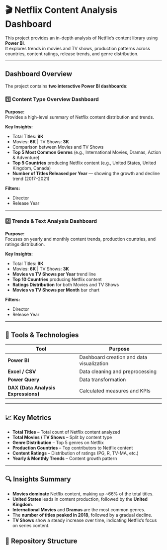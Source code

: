 # 🎬 Netflix Content Analysis Dashboard  

This project provides an in-depth analysis of Netflix’s content library using **Power BI**.  
It explores trends in movies and TV shows, production patterns across countries, content ratings, release trends, and genre distribution.  

---

##  Dashboard Overview  

The project contains **two interactive Power BI dashboards**:  

### 1️⃣ **Content Type Overview Dashboard**
**Purpose:**  
Provides a high-level summary of Netflix content distribution and trends.

**Key Insights:**  
- Total Titles: **9K**  
- Movies: **6K** | TV Shows: **3K**  
- Comparison between Movies and TV Shows  
- **Top 5 Most Common Genres** (e.g., International Movies, Dramas, Action & Adventure)  
- **Top 5 Countries** producing Netflix content (e.g., United States, United Kingdom, Canada)  
- **Number of Titles Released per Year** — showing the growth and decline trend (2017–2021)  

**Filters:**  
- Director  
- Release Year  

---

### 2️⃣ **Trends & Text Analysis Dashboard**
**Purpose:**  
Focuses on yearly and monthly content trends, production countries, and ratings distribution.

**Key Insights:**  
- Total Titles: **9K**  
- Movies: **6K** | TV Shows: **3K**  
- **Movies vs TV Shows per Year** trend line  
- **Top 10 Countries** producing Netflix content  
- **Ratings Distribution** for both Movies and TV Shows  
- **Movies vs TV Shows per Month** bar chart  

**Filters:**  
- Director  
- Release Year  

---

## 🧰 Tools & Technologies  

| Tool | Purpose |
|------|----------|
| **Power BI** | Dashboard creation and data visualization |
| **Excel / CSV** | Data cleaning and preprocessing |
| **Power Query** | Data transformation |
| **DAX (Data Analysis Expressions)** | Calculated measures and KPIs |

---

## 📈 Key Metrics  

- **Total Titles** – Total count of Netflix content analyzed  
- **Total Movies / TV Shows** – Split by content type  
- **Genre Distribution** – Top 5 genres on Netflix  
- **Production Countries** – Top contributors to Netflix content  
- **Content Ratings** – Distribution of ratings (PG, R, TV-MA, etc.)  
- **Yearly & Monthly Trends** – Content growth pattern  

---

## 🔍 Insights Summary  

- **Movies dominate** Netflix content, making up ~66% of the total titles.  
- **United States** leads in content production, followed by the **United Kingdom**.  
- **International Movies** and **Dramas** are the most common genres.  
- The **number of titles peaked in 2018**, followed by a gradual decline.  
- **TV Shows** show a steady increase over time, indicating Netflix’s focus on series content.  


## 📂 Repository Structure  


